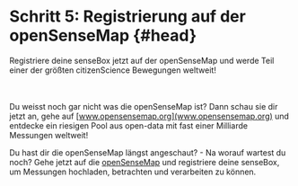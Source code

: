 # Schritt 5: Registrierung auf der openSenseMap {#head}

<div class="description">Registriere deine senseBox jetzt auf der openSenseMap und werde Teil einer der größten citizenScience Bewegungen weltweit! </div>

<div class="line">
    <br>
    <br>
</div>

Du weisst noch gar nicht was die openSenseMap ist? Dann schau sie dir jetzt an, gehe auf [www.opensensemap.org](www.opensensemap.org) und entdecke ein riesigen Pool aus open-data mit fast einer Milliarde Messungen weltweit!

Du hast dir die openSenseMap längst angeschaut? - Na worauf wartest du noch?
Gehe jetzt auf die [openSenseMap](opensensemap.org) und registriere deine senseBox, um Messungen hochladen, betrachten und verarbeiten zu können.